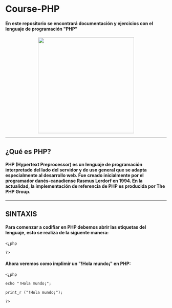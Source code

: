 # Course-PHP

#### En este repositorio se encontrará  documentación y ejercicios con el lenguaje de programación "PHP" 

<div align="center"> 
<img src="https://github.com/zumrudu-anka/zumrudu-anka/blob/master/images/php.svg" height="300px"/>
</div>

***

## ¿Qué es PHP?

#### PHP (Hypertext Preprocessor) es un lenguaje de programación interpretado​ del lado del servidor y de uso general que se adapta especialmente al desarrollo web.​ Fue creado inicialmente por el programador danés-canadiense Rasmus Lerdorf en 1994.​ En la actualidad, la implementación de referencia de PHP es producida por The PHP Group.​

***
## SINTAXIS

#### Para comenzar a codifiar en PHP debemos abrir las etiquetas del lenguaje, esto se realiza de la siguente manera:

~~~
<¿php

?>
~~~

#### Ahora veremos como implimir un "!Hola mundo¡" en PHP:

~~~
<¿php

echo "!Hola mundo¡";

print_r ("!Hola mundo¡");

?>
~~~

<!--https://www.youtube.com/watch?v=nCB1gEkRZ1g-->

